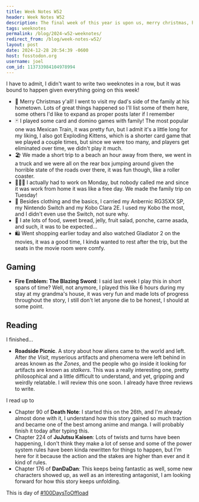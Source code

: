 ```yaml
---
title: Week Notes W52
header: Week Notes W52
description: The final week of this year is upon us, merry christmas, happy holidays, and everything that happened this week
tags: weeknotes
permalink: /blog/2024-w52-weeknotes/
redirect_from: /blog/week-notes-w52/
layout: post
date: 2024-12-28 20:54:39 -0600
host: fosstodon.org
username: joel
com_id: 113733984104978994
---
```


I have to admit, I didn't want to write two weeknotes in a row, but it was bound to happen given everything going on this week!

- 🎄 Merry Christmas y'all! I went to visit my dad's side of the family at his hometown. Lots of great things happened so I'll list some of them here, some others I'd like to expand as proper posts later if I remember
- 🃏 I played some card and domino games with family! The most popular one was Mexican Train, it was pretty fun, but I admit it's a little long for my liking, I also got Exploding Kittens, which is a shorter card game that we played a couple times, but since we were too many, and players get eliminated over time, we didn't play it much.
- 🏖 We made a short trip to a beach an hour away from there, we went in a truck and we were all on the rear box jumping around given the horrible state of the roads over there, it was fun though, like a roller coaster.
- 👩🏽‍💻 I actually had to work on Monday, but nobody called me and since it was work from home it was like a free day. We made the family trip on Tuesday!
- 🧳 Besides clothing and the basics, I carried my Anbernic RG35XX SP, my Nintendo Switch and my Kobo Clara 2E. I used my Kobo the most, and I didn't even use the Switch, not sure why.
- 🥖 I ate lots of food, sweet bread, jelly, fruit salad, ponche, carne asada, and such, it was to be expected...
- 🛍 Went shopping earlier today and also watched Gladiator 2 on the movies, it was a good time, I kinda wanted to rest after the trip, but the seats in the movie room were comfy.

## Gaming
- __Fire Emblem: The Blazing Sword__: I said last week I play this in short spans of time? Well, not anymore, I played this like 6 hours during my stay at my grandma's house, it was very fun and made lots of progress throughout the story, I still don't let anyone die to be honest, I should at some point.

## Reading

I finished...
- __Roadside Picnic__. A story about how aliens came to the world and left. After _the Visit_, myserious artifacts and phenomena were left behind in areas known as _the Zones_, and the people who go inside it looking for artifacts are known as _stalkers_. This was a really interesting one, pretty philosophical and a little difficult to understand, and yet, gripping and weirdly relatable. I will review this one soon. I already have three reviews to write.

I read up to
- Chapter 90 of __Death Note__: I started this on the 26th, and I'm already almost done with it, I understand how this story gained so much traction and became one of the best among anime and manga. I will probably finish it today after typing this.
- Chapter 224 of __JuJutsu Kaisen__: Lots of twists and turns have been happening, I don't think they make a lot of sense and some of the power system rules have been kinda rewritten for things to happen, but I'm here for it because the action and the stakes are higher than ever and it kind of rules.
- Chapter 176 of __DanDaDan__: This keeps being fantastic as well, some new characters showed up, as well as an interesting antagonist, I am looking forward for how this story keeps unfolding.

This is day of [#100DaysToOffload](https://100daystooffload.com)
